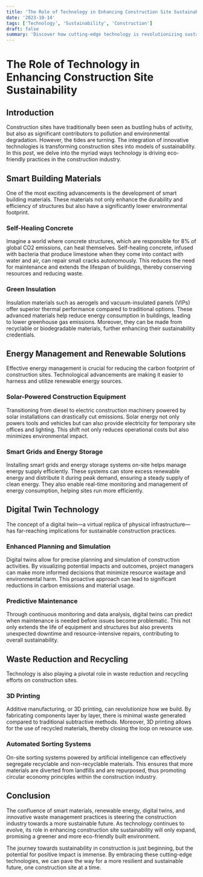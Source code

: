 ```yaml
---
title: 'The Role of Technology in Enhancing Construction Site Sustainability'
date: '2023-10-14'
tags: ['Technology', 'Sustainability', 'Construction']
draft: false
summary: 'Discover how cutting-edge technology is revolutionizing sustainability practices at construction sites, reducing environmental impact, and fostering a greener future.'
---
```


# The Role of Technology in Enhancing Construction Site Sustainability

## Introduction

Construction sites have traditionally been seen as bustling hubs of activity, but also as significant contributors to pollution and environmental degradation. However, the tides are turning. The integration of innovative technologies is transforming construction sites into models of sustainability. In this post, we delve into the myriad ways technology is driving eco-friendly practices in the construction industry.

## Smart Building Materials

One of the most exciting advancements is the development of smart building materials. These materials not only enhance the durability and efficiency of structures but also have a significantly lower environmental footprint.

### Self-Healing Concrete

Imagine a world where concrete structures, which are responsible for 8% of global CO2 emissions, can heal themselves. Self-healing concrete, infused with bacteria that produce limestone when they come into contact with water and air, can repair small cracks autonomously. This reduces the need for maintenance and extends the lifespan of buildings, thereby conserving resources and reducing waste.

### Green Insulation

Insulation materials such as aerogels and vacuum-insulated panels (VIPs) offer superior thermal performance compared to traditional options. These advanced materials help reduce energy consumption in buildings, leading to lower greenhouse gas emissions. Moreover, they can be made from recyclable or biodegradable materials, further enhancing their sustainability credentials.

## Energy Management and Renewable Solutions

Effective energy management is crucial for reducing the carbon footprint of construction sites. Technological advancements are making it easier to harness and utilize renewable energy sources.

### Solar-Powered Construction Equipment

Transitioning from diesel to electric construction machinery powered by solar installations can drastically cut emissions. Solar energy not only powers tools and vehicles but can also provide electricity for temporary site offices and lighting. This shift not only reduces operational costs but also minimizes environmental impact.

### Smart Grids and Energy Storage

Installing smart grids and energy storage systems on-site helps manage energy supply efficiently. These systems can store excess renewable energy and distribute it during peak demand, ensuring a steady supply of clean energy. They also enable real-time monitoring and management of energy consumption, helping sites run more efficiently.

## Digital Twin Technology

The concept of a digital twin—a virtual replica of physical infrastructure—has far-reaching implications for sustainable construction practices.

### Enhanced Planning and Simulation

Digital twins allow for precise planning and simulation of construction activities. By visualizing potential impacts and outcomes, project managers can make more informed decisions that minimize resource wastage and environmental harm. This proactive approach can lead to significant reductions in carbon emissions and material usage.

### Predictive Maintenance

Through continuous monitoring and data analysis, digital twins can predict when maintenance is needed before issues become problematic. This not only extends the life of equipment and structures but also prevents unexpected downtime and resource-intensive repairs, contributing to overall sustainability.

## Waste Reduction and Recycling

Technology is also playing a pivotal role in waste reduction and recycling efforts on construction sites.

### 3D Printing

Additive manufacturing, or 3D printing, can revolutionize how we build. By fabricating components layer by layer, there is minimal waste generated compared to traditional subtractive methods. Moreover, 3D printing allows for the use of recycled materials, thereby closing the loop on resource use.

### Automated Sorting Systems

On-site sorting systems powered by artificial intelligence can effectively segregate recyclable and non-recyclable materials. This ensures that more materials are diverted from landfills and are repurposed, thus promoting circular economy principles within the construction industry.

## Conclusion

The confluence of smart materials, renewable energy, digital twins, and innovative waste management practices is steering the construction industry towards a more sustainable future. As technology continues to evolve, its role in enhancing construction site sustainability will only expand, promising a greener and more eco-friendly built environment.

The journey towards sustainability in construction is just beginning, but the potential for positive impact is immense. By embracing these cutting-edge technologies, we can pave the way for a more resilient and sustainable future, one construction site at a time.